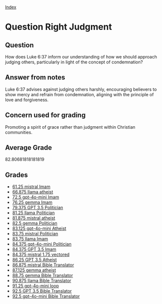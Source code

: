 
[Index](../../index.md)
# Question Right Judgment
## Question
How does Luke 6:37 inform our understanding of how we should approach judging others, particularly in light of the concept of condemnation?

## Answer from notes
Luke 6:37 advises against judging others harshly, encouraging believers to show mercy and refrain from condemnation, aligning with the principle of love and forgiveness.

## Concern used for grading
Promoting a spirit of grace rather than judgment within Christian communities.

## Average Grade
82.80681818181819

## Grades
 * [61.25 mistral Imam](../answers/mistral_Imam/Right_Judgment.md)
 * [66.875 llama atheist](../answers/llama_atheist/Right_Judgment.md)
 * [72.5 gpt-4o-mini Imam](../answers/gpt-4o-mini_Imam/Right_Judgment.md)
 * [76.25 gemma Imam](../answers/gemma_Imam/Right_Judgment.md)
 * [79.375 GPT 3.5 Politician](../answers/GPT_3.5_Politician/Right_Judgment.md)
 * [81.25 llama Politician](../answers/llama_Politician/Right_Judgment.md)
 * [81.875 mistral atheist](../answers/mistral_atheist/Right_Judgment.md)
 * [82.5 gemma Politician](../answers/gemma_Politician/Right_Judgment.md)
 * [83.125 gpt-4o-mini Atheist](../answers/gpt-4o-mini_Atheist/Right_Judgment.md)
 * [83.75 mistral Politician](../answers/mistral_Politician/Right_Judgment.md)
 * [83.75 llama Imam](../answers/llama_Imam/Right_Judgment.md)
 * [84.375 gpt-4o-mini Politician](../answers/gpt-4o-mini_Politician/Right_Judgment.md)
 * [84.375 GPT 3.5 Imam](../answers/GPT_3.5_Imam/Right_Judgment.md)
 * [84.375 mistral 1.75 vectored](../answers/mistral_1.75_vectored/Right_Judgment.md)
 * [86.25 GPT 3.5 Atheist](../answers/GPT_3.5_Atheist/Right_Judgment.md)
 * [86.875 mistral Bible Translator](../answers/mistral_Bible_Translator/Right_Judgment.md)
 * [87.125 gemma atheist](../answers/gemma_atheist/Right_Judgment.md)
 * [88.75 gemma Bible Translator](../answers/gemma_Bible_Translator/Right_Judgment.md)
 * [90.875 llama Bible Translator](../answers/llama_Bible_Translator/Right_Judgment.md)
 * [91.25 gpt-4o-mini loop](../answers/gpt-4o-mini_loop/Right_Judgment.md)
 * [92.5 GPT 3.5 Bible Translator](../answers/GPT_3.5_Bible_Translator/Right_Judgment.md)
 * [92.5 gpt-4o-mini Bible Translator](../answers/gpt-4o-mini_Bible_Translator/Right_Judgment.md)
